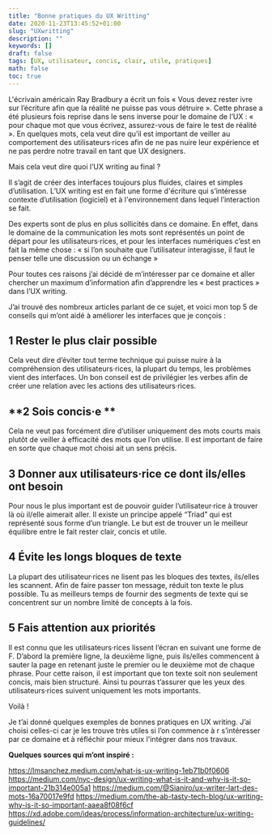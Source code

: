 ```yaml
---
title: "Bonne pratiques du UX Writting"
date: 2020-11-23T13:45:52+01:00
slug: "UXwritting"
description: ""
keywords: []
draft: false
tags: [UX, utilisateur, concis, clair, utile, pratiques]
math: false
toc: true
---
```


L'écrivain américain Ray Bradbury a écrit un fois « Vous devez rester ivre sur l’écriture afin que la réalité ne puisse pas vous détruire ». Cette phrase a été plusieurs fois reprise dans le sens inverse pour le domaine de l’UX : « pour chaque mot que vous écrivez, assurez-vous de faire le test de réalité ». En quelques mots, cela veut dire qu’il est important de veiller au comportement des utilisateurs·rices afin de ne pas nuire leur expérience et ne pas perdre notre travail en tant que UX designers. 

Mais cela veut dire quoi l’UX writing au final ? 

Il s’agit de créer des interfaces toujours plus fluides, claires et simples d’utilisation. L’UX writing est en fait une forme d'écriture qui s’intéresse contexte d’utilisation (logiciel) et à l'environnement dans lequel l’interaction se fait. 

Des experts sont de plus en plus sollicités dans ce domaine. En effet, dans le domaine de la communication les mots sont représentés un point de départ pour les utilisateurs·rices, et pour les interfaces numériques c’est en fait la même chose : « si l’on souhaite que l’utilisateur interagisse, il faut le penser telle une discussion ou un échange »

Pour toutes ces raisons j’ai décidé de m’intéresser par ce domaine et aller chercher un maximum d’information afin d’apprendre les « best practices » dans l’UX writing. 

J’ai trouvé des nombreux articles parlant de ce sujet, et voici mon top 5 de conseils qui m’ont aidé à améliorer les interfaces que je conçois : 

## **1 Rester le plus clair possible** 

Cela veut dire d’éviter tout terme technique qui puisse nuire à la compréhension des utilisateurs·rices, la plupart du temps, les problèmes vient des interfaces. Un bon conseil est de privilégier les verbes afin de créer une relation avec les actions des utilisateurs·rices. 

## **2 Sois concis·e ** 

Cela ne veut pas forcément dire d’utiliser uniquement des mots courts mais plutôt de veiller à efficacité des mots que l’on utilise. Il est important de faire en sorte que chaque mot choisi ait un sens précis. 


## **3 Donner aux utilisateurs·rice ce dont ils/elles ont besoin** 

Pour nous le plus important est de pouvoir guider l’utilisateur·rice à trouver là où il/elle aimerait aller. Il existe un principe appelé “Triad” qui est représenté sous forme d’un triangle. Le but est de trouver un le meilleur équilibre entre le fait rester clair, concis et utile. 

## **4 Évite les longs bloques de texte** 

La plupart des utilisateur·rices ne lisent pas les bloques des textes, ils/elles les scannent. Afin de faire passer ton message, réduit ton texte le plus possible. Tu as meilleurs temps de fournir des segments de texte qui se concentrent sur un nombre limité de concepts à la fois.

## **5 Fais attention aux priorités** 

Il est connu que les utilisateurs·rices lissent l’écran en suivant une forme de F. D’abord la première ligne, la deuxième ligne, puis ils/elles commencent à sauter la page en retenant juste le premier ou le deuxième mot de chaque phrase. Pour cette raison, il est important que ton texte soit non seulement concis, mais bien structuré. Ainsi tu pourras t’assurer que les yeux des utilisateurs·rices suivent uniquement les mots importants. 



Voilà !

Je t’ai donné quelques exemples de bonnes pratiques en UX writing. J’ai choisi celles-ci car je les trouve très utiles si l’on commence à r s’intéresser par ce domaine et à réfléchir pour mieux l'intégrer dans nos travaux.

**Quelques sources qui m’ont inspiré :**

https://lmsanchez.medium.com/what-is-ux-writing-1eb71b0f0606 
https://medium.com/nyc-design/ux-writing-what-is-it-and-why-is-it-so-important-21b314e005a1 
https://medium.com/@Sianiro/ux-writer-lart-des-mots-16a70017e9fd 
https://medium.com/the-ab-tasty-tech-blog/ux-writing-why-is-it-so-important-aaea8f08f6cf
https://xd.adobe.com/ideas/process/information-architecture/ux-writing-guidelines/ 

 


